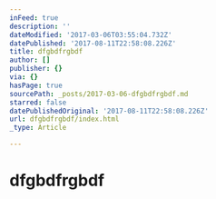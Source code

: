 ```yaml
---
inFeed: true
description: ''
dateModified: '2017-03-06T03:55:04.732Z'
datePublished: '2017-08-11T22:58:08.226Z'
title: dfgbdfrgbdf
author: []
publisher: {}
via: {}
hasPage: true
sourcePath: _posts/2017-03-06-dfgbdfrgbdf.md
starred: false
datePublishedOriginal: '2017-08-11T22:58:08.226Z'
url: dfgbdfrgbdf/index.html
_type: Article

---
```

# dfgbdfrgbdf